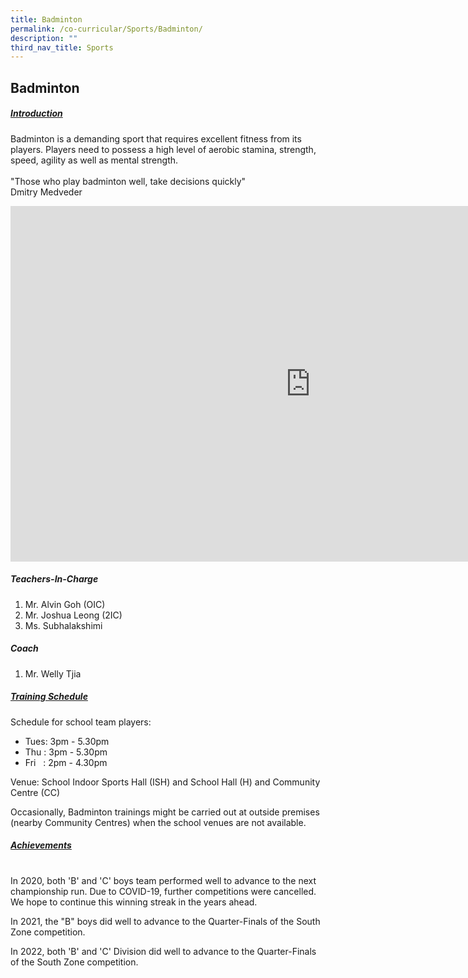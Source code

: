 ```yaml
---
title: Badminton
permalink: /co-curricular/Sports/Badminton/
description: ""
third_nav_title: Sports
---
```

## Badminton

##### <u>Introduction</u> 

Badminton is a demanding sport that requires excellent fitness from its players. Players need to possess a high level of aerobic stamina, strength, speed, agility as well as mental strength.
<br><br>
"Those who play badminton well, take decisions quickly"<br>
Dmitry Medveder

<iframe allowfullscreen="true" height="569" width="960" frameborder="0" src="https://docs.google.com/presentation/d/e/2PACX-1vRn_zFv4t4Z2lPoLp-mY8qkmgLuAurZ3XGL3PONft1nB6HVayNkxAS3ZPos2LdkyqU0k6O6-VzW8pEJ/embed?start=false&amp;loop=false&amp;delayms=3000"></iframe>  

##### Teachers-In-Charge
1. Mr. Alvin Goh (OIC)
2. Mr. Joshua Leong (2IC)
3. Ms. Subhalakshimi
 
##### Coach
1. Mr. Welly Tjia

##### <u>Training Schedule</u>

Schedule for school team players:
<br>
*   Tues: 3pm - 5.30pm
*   Thu : 3pm - 5.30pm
*   Fri&nbsp; &nbsp;: 2pm - 4.30pm

Venue: School Indoor Sports Hall (ISH) and School Hall (H) and Community Centre (CC)

Occasionally, Badminton trainings might be carried out at outside premises (nearby Community Centres) when the school venues are not available.  

  

##### <u>Achievements</u>
<br>
In 2020, both 'B' and 'C' boys team performed well to advance to the next championship run. Due to COVID-19, further competitions were cancelled. We hope to continue this winning streak in the years ahead.

In 2021, the "B" boys did well to advance to the Quarter-Finals of the South Zone competition.&nbsp;

In 2022, both 'B' and 'C' Division did well to advance to the Quarter-Finals of the South Zone competition.